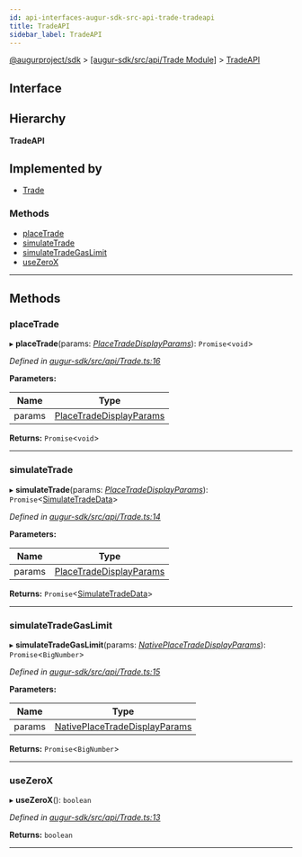 ```yaml
---
id: api-interfaces-augur-sdk-src-api-trade-tradeapi
title: TradeAPI
sidebar_label: TradeAPI
---
```


[@augurproject/sdk](api-readme.md) > [[augur-sdk/src/api/Trade Module]](api-modules-augur-sdk-src-api-trade-module.md) > [TradeAPI](api-interfaces-augur-sdk-src-api-trade-tradeapi.md)

## Interface

## Hierarchy

**TradeAPI**

## Implemented by

* [Trade](api-classes-augur-sdk-src-api-trade-trade.md)

### Methods

* [placeTrade](api-interfaces-augur-sdk-src-api-trade-tradeapi.md#placetrade)
* [simulateTrade](api-interfaces-augur-sdk-src-api-trade-tradeapi.md#simulatetrade)
* [simulateTradeGasLimit](api-interfaces-augur-sdk-src-api-trade-tradeapi.md#simulatetradegaslimit)
* [useZeroX](api-interfaces-augur-sdk-src-api-trade-tradeapi.md#usezerox)

---

## Methods

<a id="placetrade"></a>

###  placeTrade

▸ **placeTrade**(params: *[PlaceTradeDisplayParams](api-interfaces-augur-sdk-src-api-trade-placetradedisplayparams.md)*): `Promise`<`void`>

*Defined in [augur-sdk/src/api/Trade.ts:16](https://github.com/AugurProject/augur/blob/3727cd4ec9/packages/augur-sdk/src/api/Trade.ts#L16)*

**Parameters:**

| Name | Type |
| ------ | ------ |
| params | [PlaceTradeDisplayParams](api-interfaces-augur-sdk-src-api-trade-placetradedisplayparams.md) |

**Returns:** `Promise`<`void`>

___
<a id="simulatetrade"></a>

###  simulateTrade

▸ **simulateTrade**(params: *[PlaceTradeDisplayParams](api-interfaces-augur-sdk-src-api-trade-placetradedisplayparams.md)*): `Promise`<[SimulateTradeData](api-interfaces-augur-sdk-src-api-trade-simulatetradedata.md)>

*Defined in [augur-sdk/src/api/Trade.ts:14](https://github.com/AugurProject/augur/blob/3727cd4ec9/packages/augur-sdk/src/api/Trade.ts#L14)*

**Parameters:**

| Name | Type |
| ------ | ------ |
| params | [PlaceTradeDisplayParams](api-interfaces-augur-sdk-src-api-trade-placetradedisplayparams.md) |

**Returns:** `Promise`<[SimulateTradeData](api-interfaces-augur-sdk-src-api-trade-simulatetradedata.md)>

___
<a id="simulatetradegaslimit"></a>

###  simulateTradeGasLimit

▸ **simulateTradeGasLimit**(params: *[NativePlaceTradeDisplayParams](api-interfaces-augur-sdk-src-api-onchaintrade-nativeplacetradedisplayparams.md)*): `Promise`<`BigNumber`>

*Defined in [augur-sdk/src/api/Trade.ts:15](https://github.com/AugurProject/augur/blob/3727cd4ec9/packages/augur-sdk/src/api/Trade.ts#L15)*

**Parameters:**

| Name | Type |
| ------ | ------ |
| params | [NativePlaceTradeDisplayParams](api-interfaces-augur-sdk-src-api-onchaintrade-nativeplacetradedisplayparams.md) |

**Returns:** `Promise`<`BigNumber`>

___
<a id="usezerox"></a>

###  useZeroX

▸ **useZeroX**(): `boolean`

*Defined in [augur-sdk/src/api/Trade.ts:13](https://github.com/AugurProject/augur/blob/3727cd4ec9/packages/augur-sdk/src/api/Trade.ts#L13)*

**Returns:** `boolean`

___

